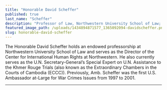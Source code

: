 ```yaml
---
title: "Honorable David Scheffer"
published: true
last_name: "Scheffer"
description: "Professor of Law, Northwestern University School of Law; Former US Ambassador at-Large for War Crimes Issues"
featured_image_path: /uploads/1434894871577_1365092094-davidscheffer.png
slug: honorable-david-scheffer
---
```


The Honorable David Scheffer holds an endowed professorship at Northwestern University School of Law and serves as the Director of the Center for International Human Rights at Northwestern. He also currently serves as the U.N. Secretary-General’s Special Expert on U.N. Assistance to the Khmer Rouge Trials (also known as the Extraordinary Chambers in the Courts of Cambodia (ECCC)). Previously, Amb. Scheffer was the first U.S. Ambassador at-Large for War Crimes Issues from 1997 to 2001.

---
